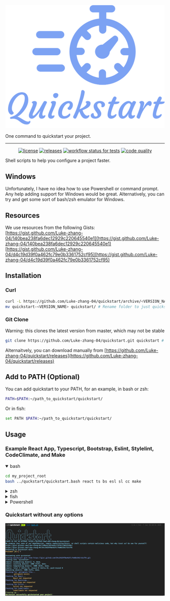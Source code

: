 <div align="center">
    <a href="https://github.com/Luke-zhang-04/quickstart"><img alt="logo" src="assets/logo.svg"/></a>
</div>

One command to quickstart your project.

***

<p align="center">
    <a href="https://github.com/Luke-zhang-04/quickstart/blob/master/LICENSE"><img alt="license" src="https://img.shields.io/github/license/luke-zhang-04/quickstart"/></a>
    <a href="https://github.com/Luke-zhang-04/quickstart/releases"><img alt="releases" src="https://img.shields.io/github/v/release/luke-zhang-04/quickstart?include_prereleases"/></a>
    <a href="https://github.com/Luke-zhang-04/quickstart/actions?query=workflow%3Atests"><img alt="workflow status for tests" src="https://img.shields.io/github/workflow/status/luke-zhang-04/quickstart/tests?label=tests&logo=github"/></a>
    <a href="http://app.codacy.com/manual/luke.zhang2004/quickstart/dashboard"><img alt="code quality" src="https://img.shields.io/codacy/grade/0b270b2c532d4ee4bcfd76e4a4548443?logo=codacy"/></a>
</p>

Shell scripts to help you configure a project faster.

## Windows
Unfortunately, I have no idea how to use Powershell or command prompt. Any help adding support for Windows would be great. Alternatively, you can try and get some sort of bash/zsh emulator for Windows.

## Resources
We use resources from the following Gists:<br/>
[https://gist.github.com/Luke-zhang-04/140bea238fa6dec12929c220645540e1](https://gist.github.com/Luke-zhang-04/140bea238fa6dec12929c220645540e1)<br/>
[https://gist.github.com/Luke-zhang-04/d4c19d39f0a462fc79e0b3361752cf95](https://gist.github.com/Luke-zhang-04/d4c19d39f0a462fc79e0b3361752cf95)

## Installation
### Curl
```bash
curl -L https://github.com/Luke-zhang-04/quickstart/archive/<VERSION_NAME>.tar.gz | tar zx # Download file
mv quickstart-<VERSION_NAME> quickstart/ # Rename folder to just quickstart
```
### Git Clone
Warning: this clones the latest version from master, which may not be stable
```bash
git clone https://github.com/Luke-zhang-04/quickstart.git quickstart # Clones repo to quickstart dir
```
Alternaitvely, you can download manually from [https://github.com/Luke-zhang-04/quickstart/releases](https://github.com/Luke-zhang-04/quickstart/releases)

## Add to PATH (Optional)
You can add quickstart to your PATH, for an example, in bash or zsh:
```bash
PATH=$PATH:~/path_to_quickstart/quickstart/
```
Or in fish:
```bash
set PATH $PATH:~/path_to_quickstart/quickstart/
```

## Usage
### Example React App, Typescript, Bootstrap, Eslint, Stylelint, CodeClimate, and Make
<details open>
<summary>bash</summary>
<p>

```bash
cd my_project_root
bash ../quckstart/quickstart.bash react ts bs esl sl cc make
```
</p>
</details>
<details>
<summary>zsh</summary>
<p>
Coming soon, for now, just run with bash

```zsh
cd my_project_root
bash ../quckstart/quickstart.bash react ts bs esl sl cc make
```
</p>
</details>
<details>
<summary>fish</summary>
<p>
Coming soon, for now, just run with bash

```shell
cd my_project_root
bash ../quckstart/quickstart.bash react ts bs esl sl cc make
```
</p>
</details>
<details>
<summary>Powershell</summary>
<p>
Coming soon
</p>
</details>

### Quickstart without any options
<img alt="example" src="assets/example.png"/>
